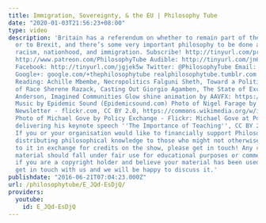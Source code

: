 ```yaml
---
title: Immigration, Sovereignty, & the EU | Philosophy Tube
date: "2020-01-03T21:56:23+08:00"
type: video
description: 'Britain has a referendum on whether to remain part of the European Union
  or to Brexit, and there’s some very important philosophy to be done about sovereignty,
  racism, nationhood, and immigration. Subscribe! http://tinyurl.com/pr99a46 Patreon:
  http://www.patreon.com/PhilosophyTube Audible: http://tinyurl.com/jn6tpup FAQ: http://tinyurl.com/j8bo4gb
  Facebook: http://tinyurl.com/jgjek5w Twitter: @PhilosophyTube Email: ollysphilosophychannel@gmail.com
  Google+: google.com/+thephilosophytube realphilosophytube.tumblr.com Recommended
  Reading: Achille Mbembe, Necropolitics Falguni Sheth, Toward a Political Philosophy
  of Race Sherene Razack, Casting Out Giorgio Agamben, The State of Exception Benedict
  Anderson, Imagined Communities Glow shine animation by AAVFX: https://www.youtube.com/watch?v=yNAaC4qXVyQ
  Music by Epidemic Sound (Epidemicsound.com) Photo of Nigel Farage by Euro Realist
  Newsletter - flickr.com, CC BY 2.0, https://commons.wikimedia.org/w/index.php?curid=7670040
  Photo of Michael Gove by Policy Exchange - Flickr: Michael Gove at Policy Exchange
  delivering his keynote speech ''The Importance of Teaching'', CC BY 2.0, https://commons.wikimedia.org/w/index.php?curid=30224446
  If you or your organisation would like to financially support Philosophy Tube in
  distributing philosophical knowledge to those who might not otherwise have access
  to it in exchange for credits on the show, please get in touch! Any copyrighted
  material should fall under fair use for educational purposes or commentary, but
  if you are a copyright holder and believe your material has been used unfairly please
  get in touch with us and we will be happy to discuss it.'
publishdate: "2016-06-21T07:04:23.000Z"
url: /philosophytube/E_JQd-EsDjQ/
providers:
  youtube:
    id: E_JQd-EsDjQ
---
```

